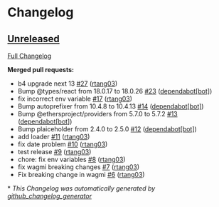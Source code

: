 # Changelog

## [Unreleased](https://github.com/rtang03/pomp/tree/HEAD)

[Full Changelog](https://github.com/rtang03/pomp/compare/701eb98e5d615d1a4c4bb74af2931a9a8411a708...HEAD)

**Merged pull requests:**

- b4 upgrade next 13 [\#27](https://github.com/rtang03/pomp/pull/27) ([rtang03](https://github.com/rtang03))
- Bump @types/react from 18.0.17 to 18.0.26 [\#23](https://github.com/rtang03/pomp/pull/23) ([dependabot[bot]](https://github.com/apps/dependabot))
- fix incorrect env variable [\#17](https://github.com/rtang03/pomp/pull/17) ([rtang03](https://github.com/rtang03))
- Bump autoprefixer from 10.4.8 to 10.4.13 [\#14](https://github.com/rtang03/pomp/pull/14) ([dependabot[bot]](https://github.com/apps/dependabot))
- Bump @ethersproject/providers from 5.7.0 to 5.7.2 [\#13](https://github.com/rtang03/pomp/pull/13) ([dependabot[bot]](https://github.com/apps/dependabot))
- Bump plaiceholder from 2.4.0 to 2.5.0 [\#12](https://github.com/rtang03/pomp/pull/12) ([dependabot[bot]](https://github.com/apps/dependabot))
- add loader [\#11](https://github.com/rtang03/pomp/pull/11) ([rtang03](https://github.com/rtang03))
- fix date problem [\#10](https://github.com/rtang03/pomp/pull/10) ([rtang03](https://github.com/rtang03))
- test release [\#9](https://github.com/rtang03/pomp/pull/9) ([rtang03](https://github.com/rtang03))
- chore: fix env variables [\#8](https://github.com/rtang03/pomp/pull/8) ([rtang03](https://github.com/rtang03))
- fix wagmi breaking changes [\#7](https://github.com/rtang03/pomp/pull/7) ([rtang03](https://github.com/rtang03))
- Fix breaking change in wagmi [\#6](https://github.com/rtang03/pomp/pull/6) ([rtang03](https://github.com/rtang03))



\* *This Changelog was automatically generated by [github_changelog_generator](https://github.com/github-changelog-generator/github-changelog-generator)*
